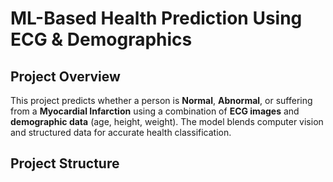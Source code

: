 #  ML-Based Health Prediction Using ECG & Demographics

##  Project Overview  
This project predicts whether a person is **Normal**, **Abnormal**, or suffering from a **Myocardial Infarction** using a combination of **ECG images** and **demographic data** (age, height, weight). The model blends computer vision and structured data for accurate health classification.

##  Project Structure  
